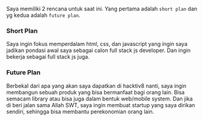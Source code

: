 Saya memiliki 2 rencana untuk saat ini. Yang pertama adalah `short plan` dan yg kedua adalah `future plan`.

### Short Plan

Saya ingin fokus memperdalam html, css, dan javascript yang ingin saya jadikan pondasi awal saya sebagai calon full stack js developer. Dan ingin bekerja sebagai full stack js juga.

### Future Plan

Berbekal dari apa yang akan saya dapatkan di hacktiv8 nanti, saya ingin membangun sebuah produk yang bisa bermanfaat bagi orang lain. Bisa semacam library atau bisa juga dalam bentuk web/mobile system. Dan jika di beri jalan sama Allah SWT, saya ingin membuat startup yang saya dirikan sendiri, sehingga bisa membantu perekonomian orang lain.
